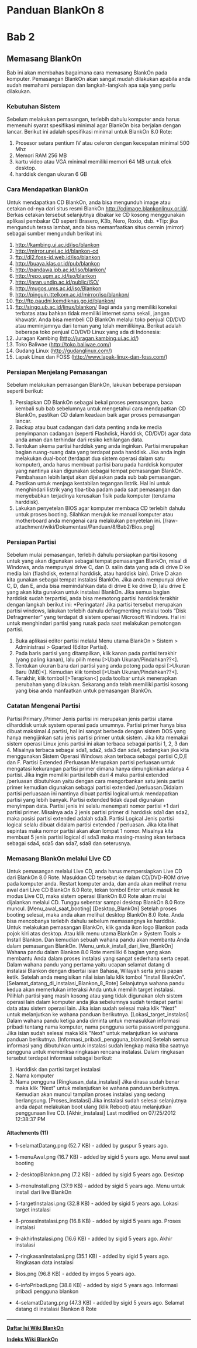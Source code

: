 # Panduan BlankOn 8
# Bab 2
## Memasang BlankOn
Bab ini akan membahas bagaimana cara memasang BlankOn pada komputer. Pemasangan
BlankOn akan sangat mudah dilakukan apabila anda sudah memahami persiapan dan
langkah-langkah apa saja yang perlu dilakukan.
### Kebutuhan Sistem
Sebelum melakukan pemasangan, terlebih dahulu komputer anda harus memenuhi
syarat spesifikasi minimal agar BlankOn bisa berjalan dengan lancar. Berikut
ini adalah spesifikasi minimal untuk BlankOn 8.0 Rote:
   1. Prosesor setara pentium IV atau celeron dengan kecepatan minimal 500 Mhz
   1. Memori RAM 256 MB
   1. kartu video atau VGA minimal memiliki memori 64 MB untuk efek desktop.
   1. harddisk dengan ukuran 6 GB
### Cara Mendapatkan BlankOn
Untuk mendapatkan CD BlankOn, anda bisa mengunduh image atau cetakan cd-nya
dari situs resmi BlankOn ​http://cdimage.blankonlinux.or.id/. Berkas cetakan
tersebut selanjutnya dibakar ke CD kosong menggunakan aplikasi pembakar CD
seperti Brasero, K3b, Nero, Roxio, dsb.
*Tip: jika mengunduh terasa lambat, anda bisa memanfaatkan situs cermin
(mirror) sebagai sumber mengunduh berikut ini:
   1. ​http://kambing.ui.ac.id/iso/blankon
   1. ​http://mirror.unej.ac.id/blankon-cd
   1. ​ftp://dl2.foss-id.web.id/iso/blankon
   1. ​http://buaya.klas.or.id/pub/blankon
   1. ​http://pandawa.ipb.ac.id/iso/blankon/
   1. ​http://repo.ugm.ac.id/iso/blankon
   1. ​http://jaran.undip.ac.id/public/ISO/
   1. ​http://mugos.ums.ac.id/iso/Blankon
   1. ​http://pinguin.ittelkom.ac.id/mirror/iso/blankon/
   1. ​ftp://ftp.paudni.kemdiknas.go.id/blankon/
   1. ​ftp://singo.ub.ac.id/linux/blankon/
Bagi anda yang memiliki koneksi terbatas atau bahkan tidak memiliki internet
sama sekali, jangan khawatir. Anda bisa membeli CD BlankOn melalui toko penjual
CD/DVD atau meminjamnya dari teman yang telah memilikinya. Berikut adalah
beberapa toko penjual CD/DVD Linux yang ada di Indonesia:
   1. Juragan Kambing (​http://juragan.kambing.ui.ac.id/)
   1. Toko Baliwae (​http://toko.baliwae.com/)
   1. Gudang Linux (​http://gudanglinux.com/)
   1. Lapak Linux dan FOSS (​http://www.lapak-linux-dan-foss.com/)
### Persiapan Menjelang Pemasangan
Sebelum melakukan pemasangan BlankOn, lakukan beberapa persiapan seperti
berikut:
   1. Persiapkan CD BlankOn sebagai bekal proses pemasangan, baca kembali sub
      bab sebelumnya untuk mengetahui cara mendapatkan CD BlankOn, pastikan CD
      dalam keadaan baik agar proses pemasangan lancar.
   1. Backup atau buat cadangan dari data penting anda ke media penyimpanan
      cadangan (seperti Flashdisk, Harddisk, CD/DVD) agar data anda aman dan
      terhindar dari resiko kehilangan data.
   1. Tentukan skema partisi harddisk yang anda inginkan. Partisi merupakan
      bagian ruang-ruang data yang terdapat pada harddisk. Jika anda ingin
      melakukan dual-boot (terdapat dua sistem operasi dalam satu komputer),
      anda harus membuat partisi baru pada harddisk komputer yang nantinya akan
      digunakan sebagai tempat pemasangan BlankOn. Pembahasan lebih lanjut akan
      dijelaskan pada sub bab pemasangan.
   1. Pastikan untuk menjaga kestabilan tegangan listrik. Hal ini untuk
      menghindari listrik yang tiba-tiba padam pada saat pemasangan dan
      menyebabkan terjadinya kerusakan fisik pada komputer (terutama harddisk).
   1. Lakukan penyetelan BIOS agar komputer membaca CD terlebih dahulu untuk
      proses booting. Silahkan merujuk ke manual komputer atau motherboard anda
      mengenai cara melakukan penyetelan ini.
[/raw-attachment/wiki/Dokumentasi/Panduan/8/Bab2/Bios.png]
### Persiapan Partisi
Sebelum mulai pemasangan, terlebih dahulu persiapkan partisi kosong untuk yang
akan digunakan sebagai tempat pemasangan BlankOn, misal di Windows, anda
mempunyai drive C, dan D. salin data yang ada di drive D ke media lain
(flashdisk, external harddisk, atau harddisk lain). Drive D akan kita gunakan
sebagai tempat instalasi BlankOn. Jika anda mempunyai drive C, D, dan E, anda
bisa memindahkan data di drive E ke drive D, lalu drive E yang akan kita
gunakan untuk instalasi BlankOn. Jika semua bagian harddisk sudah terpartisi,
anda bisa memotong partisi harddisk terakhir dengan langkah berikut ini:
*Peringatan! Jika partisi tersebut merupakan partisi windows, lakukan terlebih
dahulu defragmenting melalui tools “Disk Defragmenter” yang terdapat di sistem
operasi Microsoft Windows. Hal ini untuk menghindari partisi yang rusak pada
saat melakukan pemotongan partisi.
   1. Buka aplikasi editor partisi melalui Menu utama BlankOn > Sistem >
      Administrasi > Gparted (Editor Partisi).
   1. Pada baris partisi yang ditampilkan, klik kanan pada partisi terakhir
      (yang paling kanan), lalu pilih menu [>Ubah Ukuran/Pindahkan??<].
   1. Tentukan ukuran baru dari partisi yang anda potong pada opsi [>Ukuran
      Baru (MiB)<]. Kemudian klik tombol [>Ubah Ukuran/Pindahkan??<].
   1. Terakhir, klik tombol [>Terapkan<] pada toolbar untuk menerapkan
      perubahan yang dilakukan.
Sekarang anda telah memiliki partisi kosong yang bisa anda manfaatkan untuk
pemasangan BlankOn.
### Catatan Mengenai Partisi
Partisi Primary /Primer
Jenis partisi ini merupakan jenis partisi utama diharddisk untuk system operasi
pada umumnya. Partisi primer hanya bisa dibuat maksimal 4 partisi, hal ini
sangat berbeda dengan sistem DOS yang hanya mengijinkan satu jenis partisi
primer untuk sistem. Jika kita memakai sistem operasi Linux jenis partisi ini
akan terbaca sebagai partisi 1, 2, 3 dan 4. Misalnya terbaca sebagai sda1,
sda2, sda3 dan sda4, sedangkan jika kita menggunakan Sistem Operasi Windows
akan terbaca sebagai partisi C,D,E dan F.
Partisi Extended /Perluasan Merupakan partisi perluasan untuk mengatasi
kekurangan partisi primer dimana hanya dimungkinkan adanya 4 partisi. Jika
ingin memiliki partisi lebih dari 4 maka partisi extended /perluasan dibutuhkan
yaitu dengan cara mengorbankan satu jenis partisi primer kemudian digunakan
sebagai partisi extended /perluasan.Didalam partisi perluasaan ini nantinya
dibuat partisi logical untuk mendapatkan partisi yang lebih banyak. Partisi
extended tidak dapat digunakan menyimpan data. Partisi jenis ini selalu
menempati nomor partisi +1 dari partisi primer. Misalnya ada 2 jenis partisi
primer di harddisk sda1 dan sda2, maka posisi partisi extended adalah sda3.
Partisi Logical Jenis partisi logical selalu dibuat didalam partisi extended /
perluasan. Jika kita lihat sepintas maka nomor partisi akan akan lompat 1
nomor. Misalnya kita membuat 5 jenis partisi logical di sda3 maka masing-masing
akan terbaca sebagai sda4, sda5 dan sda7, sda8 dan seterusnya.
### Memasang BlankOn melalui Live CD
Untuk pemasangan melalui Live CD, anda harus mempersiapkan Live CD dari BlankOn
8.0 Rote. Masukkan CD tersebut ke dalam CD/DVD-ROM drive pada komputer anda.
Restart komputer anda, dan anda akan melihat menu awal dari Live CD BlankOn 8.0
Rote, tekan tombol Enter untuk masuk ke modus Live CD, maka sistem operasi
BlankOn 8.0 Rote akan mulai dijalankan melalui CD. Tunggu sebentar sampai
desktop BlankOn 8.0 Rote muncul.
[Menu_awal_saat_booting]
[Desktop_BlankOn]
Setelah proses booting selesai, maka anda akan melihat desktop BlankOn 8.0
Rote. Anda bisa mencobanya terlebih dahulu sebelum memasangnya ke harddisk.
Untuk melakukan pemasangan BlankOn, klik ganda ikon logo Blankon pada pojok
kiri atas desktop. Atau klik menu utama BlankOn > System Tools > Install
Blankon. Dan kemudian sebuah wahana pandu akan membantu Anda dalam pemasangan
BlankOn.
[Menu_untuk_install_dari_live_BlankOn]
Wahana pandu dalam Blankon 8.0 Rote memiliki 6 bagian yang akan membantu Anda
dalam proses instalasi yang sangat sederhana serta cepat. Dalam wahana pandu
yang pertama yaitu ucapan selamat datang di instalasi Blankon dengan disertai
isian Bahasa, Wilayah serta jenis papan ketik. Setelah anda mengisikan nilai
isian lalu klik tombol "Install BlankOn".
[Selamat_datang_di_instalasi_Blankon_8_Rote]
Selanjutnya wahana pandu kedua akan memerlukan interaksi Anda untuk memilih
target instalasi. Pilihlah partisi yang masih kosong atau yang tidak digunakan
oleh sistem operasi lain dalam komputer anda jika sebelumnya sudah terdapat
partisi data atau sistem operasi lain. Jika isian sudah selesai maka klik
"Next" untuk melanjutkan ke wahana panduan berikutnya.
[Lokasi_target_instalasi]
Dalam wahana pandu ketiga anda diminta untuk memasukkan informasi pribadi
tentang nama komputer, nama pengguna serta password pengguna. Jika isian sudah
selesai maka klik "Next" untuk melanjutkan ke wahana panduan berikutnya.
[Informasi_pribadi_pengguna_blankon]
Setelah semua informasi yang dibutuhkan untuk instalasi sudah lengkap maka tiba
saatnya pengguna untuk memeriksa ringkasan rencana instalasi. Dalam ringkasan
tersebut terdapat informasi sebagai berikut:
   1. Harddisk dan partisi target instalasi
   2. Nama komputer
   3. Nama pengguna
[Ringkasan_data_instalasi]
Jika dirasa sudah benar maka klik "Next" untuk melanjutkan ke wahana panduan
berikutnya.
Kemudian akan muncul tampilan proses instalasi yang sedang berlangsung.
[Proses_instalasi]
Jika instalasi sudah selesai selanjutnya anda dapat melakukan boot ulang (klik
Reboot) atau melanjutkan penggunaan live CD.
[Akhir_instalasi]
Last modified on 07/25/2012 12:38:37 PM
#### Attachments (11)
  * 1-selamatDatang.png​ (52.7 KB) - added by guspur 5 years ago.
  * 1-menuAwal.png​ (16.7 KB) - added by sigid 5 years ago. Menu awal saat
      booting
  * 2-desktopBlankon.png​ (7.2 KB) - added by sigid 5 years ago. Desktop
   
  * 3-menuInstall.png​ (37.9 KB) - added by sigid 5 years ago. Menu untuk
      install dari live BlankOn
  * 5-targetInstalasi.png​ (32.8 KB) - added by sigid 5 years ago. Lokasi
      target instalasi
  * 8-prosesInstalasi.png​ (16.8 KB) - added by sigid 5 years ago. Proses
      instalasi
  * 9-akhirInstalasi.png​ (16.6 KB) - added by sigid 5 years ago. Akhir
      instalasi
  * 7-ringkasanInstalasi.png​ (35.1 KB) - added by sigid 5 years ago.
      Ringkasan data instalasi
  * Bios.png​ (96.8 KB) - added by imgos 5 years ago.
  * 6-infoPribadi.png​ (38.8 KB) - added by sigid 5 years ago. Informasi
      pribadi pengguna blankon
  * 4-selamatDatang.png​ (47.3 KB) - added by sigid 5 years ago. Selamat
      datang di instalasi Blankon 8 Rote
#### 
    
 
 
 
 
 
---
[**Daftar Isi Wiki BlankOn**](/DaftarIsi/README.md)
 
[**Indeks Wiki BlankOn**](/Indeks.md)
